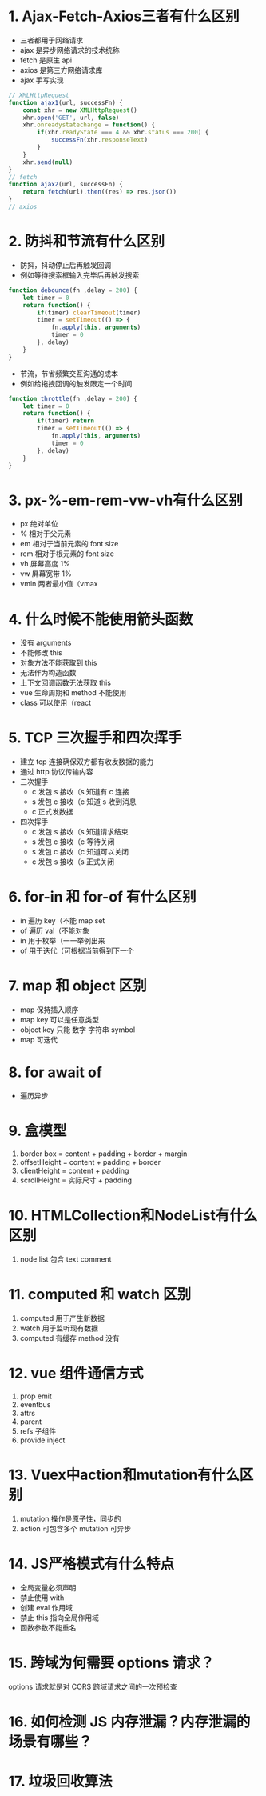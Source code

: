# 1. Ajax-Fetch-Axios三者有什么区别
* 三者都用于网络请求
* ajax 是异步网络请求的技术统称
* fetch 是原生 api
* axios 是第三方网络请求库
* ajax 手写实现
```javascript
// XMLHttpRequest
function ajax1(url, successFn) {
    const xhr = new XMLHttpRequest()
    xhr.open('GET', url, false)
    xhr.onreadystatechange = function() {
        if(xhr.readyState === 4 && xhr.status === 200) {
            successFn(xhr.responseText)
        }
    }
    xhr.send(null)
}
// fetch
function ajax2(url, successFn) {
    return fetch(url).then((res) => res.json())
}
// axios 
```
# 2. 防抖和节流有什么区别
* 防抖，抖动停止后再触发回调
* 例如等待搜索框输入完毕后再触发搜索
```javascript
function debounce(fn ,delay = 200) {
    let timer = 0
    return function() {
        if(timer) clearTimeout(timer)
        timer = setTimeout(() => {
            fn.apply(this, arguments)
            timer = 0
        }, delay)
    }
}
```
* 节流，节省频繁交互沟通的成本
* 例如给拖拽回调的触发限定一个时间
```javascript
function throttle(fn ,delay = 200) {
    let timer = 0
    return function() {
        if(timer) return
        timer = setTimeout(() => {
            fn.apply(this, arguments)
            timer = 0
        }, delay)
    }
}
```
# 3. px-%-em-rem-vw-vh有什么区别
* px 绝对单位
* % 相对于父元素
* em 相对于当前元素的 font size
* rem 相对于根元素的 font size
* vh 屏幕高度 1%
* vw 屏幕宽带 1%
* vmin 两者最小值（vmax
<!--  -->
# 4. 什么时候不能使用箭头函数
* 没有 arguments
* 不能修改 this
* 对象方法不能获取到 this
* 无法作为构造函数
* 上下文回调函数无法获取 this
* vue 生命周期和 method 不能使用
* class 可以使用（react
<!--  -->
# 5. TCP 三次握手和四次挥手
* 建立 tcp 连接确保双方都有收发数据的能力
* 通过 http 协议传输内容
* 三次握手
    * c 发包 s 接收（s 知道有 c 连接
    * s 发包 c 接收（c 知道 s 收到消息
    * c 正式发数据
* 四次挥手
    * c 发包 s 接收（s 知道请求结束
    * s 发包 c 接收（c 等待关闭
    * s 发包 c 接收（c 知道可以关闭
    * c 发包 s 接收（s 正式关闭
<!--  -->
# 6. for-in 和 for-of 有什么区别
* in 遍历 key（不能 map set
* of 遍历 val（不能对象
* in 用于枚举（一一举例出来
* of 用于迭代（可根据当前得到下一个
<!--  -->
# 7. map 和 object 区别
* map 保持插入顺序
* map key 可以是任意类型
* object key 只能 数字 字符串 symbol
* map 可迭代
# 8. for await of
* 遍历异步
# 9. 盒模型
1. border box = content + padding + border + margin
2. offsetHeight = content + padding + border
3. clientHeight = content + padding
4. scrollHeight = 实际尺寸 + padding
# 10. HTMLCollection和NodeList有什么区别
1. node list 包含 text comment
# 11. computed 和 watch 区别
1. computed 用于产生新数据
2. watch 用于监听现有数据
3. computed 有缓存 method 没有
# 12. vue 组件通信方式
1. prop emit
2. eventbus
3. attrs
4. parent
5. refs 子组件
6. provide inject
# 13. Vuex中action和mutation有什么区别
1. mutation 操作是原子性，同步的
2. action 可包含多个 mutation 可异步
# 14. JS严格模式有什么特点
- 全局变量必须声明
- 禁止使用 with
- 创建 eval 作用域
- 禁止 this 指向全局作用域
- 函数参数不能重名
# 15. 跨域为何需要 options 请求？
options 请求就是对 CORS 跨域请求之间的一次预检查
# 16. 如何检测 JS 内存泄漏？内存泄漏的场景有哪些？
# 17. 垃圾回收算法